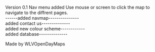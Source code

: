 Version 0.1 Nav menu added 
Use mouse or screen to click the map to navigate to the diffrent pages.                     
------added navmap---------------                                                           
added contact us--------------                                                              
added new colour scheme------------                                                          
added database--------------                                                 


Made by WLVOpenDayMaps
